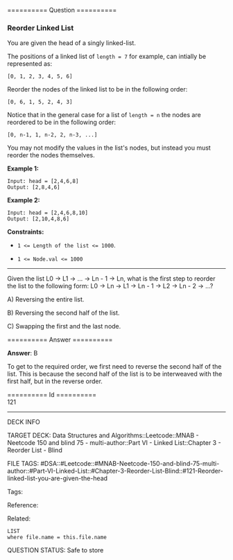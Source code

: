 ========== Question ==========  

### Reorder Linked List

You are given the head of a singly linked-list.

The positions of a linked list of `length = 7` for example, can intially be represented as:

`[0, 1, 2, 3, 4, 5, 6]`

Reorder the nodes of the linked list to be in the following order:

`[0, 6, 1, 5, 2, 4, 3]`

Notice that in the general case for a list of `length = n` the nodes are reordered to be in the following order:

`[0, n-1, 1, n-2, 2, n-3, ...]`

You may not modify the values in the list's nodes, but instead you must reorder the nodes themselves.

**Example 1:**

```
Input: head = [2,4,6,8]
Output: [2,8,4,6]
```

**Example 2:**

```
Input: head = [2,4,6,8,10]
Output: [2,10,4,8,6]
```

**Constraints:**

-   `1 <= Length of the list <= 1000`.

-   `1 <= Node.val <= 1000`

---

Given the list L0 → L1 → … → Ln - 1 → Ln, what is the first step to reorder the list to the following form: L0 → Ln → L1 → Ln - 1 → L2 → Ln - 2 → …?

A) Reversing the entire list.

B) Reversing the second half of the list.

C) Swapping the first and the last node.  

========== Answer ==========  

**Answer**: B

To get to the required order, we first need to reverse the second half of the list. This is because the second half of the list is to be interweaved with the first half, but in the reverse order.

========== Id ==========  
121

---

DECK INFO

TARGET DECK: Data Structures and Algorithms::Leetcode::MNAB - Neetcode 150 and blind 75 - multi-author::Part VI - Linked List::Chapter 3 - Reorder List - Blind

FILE TAGS: #DSA::#Leetcode::#MNAB-Neetcode-150-and-blind-75-multi-author::#Part-VI-Linked-List::#Chapter-3-Reorder-List-Blind::#121-Reorder-linked-list-you-are-given-the-head

Tags:

Reference:

Related:

```dataview
LIST
where file.name = this.file.name
```

QUESTION STATUS: Safe to store
